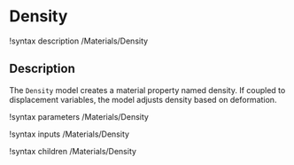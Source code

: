# Density

!syntax description /Materials/Density

## Description

The `Density` model creates a material property named density.  If coupled to displacement
variables, the model adjusts density based on deformation.

!syntax parameters /Materials/Density

!syntax inputs /Materials/Density

!syntax children /Materials/Density
